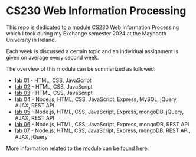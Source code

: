 # CS230 Web Information Processing 

This repo is dedicated to a module CS230 Web Information Processing which I took during my Exchange semester 2024 at the Maynooth University in Ireland.

Each week is discussed a certain topic and an individual assignment is given on average every second week.

The overview of this module can be summarized as followed:
- [lab 01](https://github.com/tmshts/Web_Information_Processing/tree/main/lab_01) - HTML, CSS, JavaScript
- [lab 02](https://github.com/tmshts/Web_Information_Processing/tree/main/lab_02) - HTML, CSS, JavaScript
- [lab 03](https://github.com/tmshts/Web_Information_Processing/tree/main/lab_03) - HTML, CSS, JavaScript
- [lab 04](https://github.com/tmshts/Web_Information_Processing/tree/main/lab_04) - Node.js, HTML, CSS, JavaScript, Express, MySQL, jQuery, AJAX, REST API
- [lab 05](https://github.com/tmshts/Web_Information_Processing/tree/main/lab_05) - Node.js, HTML, CSS, JavaScript, Express, mongoDB, jQuery, AJAX, REST API
- [lab 06](https://github.com/tmshts/Web_Information_Processing/tree/main/lab_06) - Node.js, HTML, CSS, JavaScript, Express, mongoDB, REST API
- [lab 07](https://github.com/tmshts/Web_Information_Processing/tree/main/lab_07) - Node.js, HTML, CSS, JavaScript, Express, mongoDB, REST API, AJAX, jQuery




More information related to the module can be found [here](https://www.maynoothuniversity.ie/node/545716).
